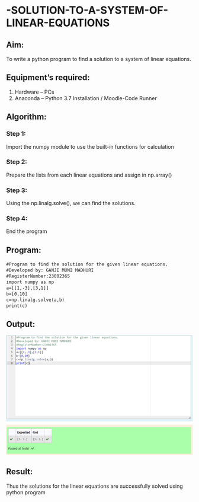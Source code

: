 # -SOLUTION-TO-A-SYSTEM-OF-LINEAR-EQUATIONS
## Aim:
To write a python program to find a solution to a system of linear equations.
## Equipment’s required:
1. 	Hardware – PCs
2. 	Anaconda – Python 3.7 Installation / Moodle-Code Runner
## Algorithm:
### Step 1: 
Import the numpy module to use the built-in functions for calculation
### Step 2: 
Prepare the lists from each linear equations and assign in np.array()
### Step 3: 
Using the np.linalg.solve(), we can find the solutions.
### Step 4: 
End the program
## Program:
```
#Program to find the solution for the given linear equations.
#Developed by: GANJI MUNI MADHURI
#RegisterNumber:23002365
import numpy as np
a=[[1,-3],[3,1]]
b=[0,10]
c=np.linalg.solve(a,b)
print(c)
```

## Output:
![output](solution%20to%20a%20system%20of%20linear%20equations.png)
## Result: 
Thus the solutions for the linear equations are successfully solved using python program

